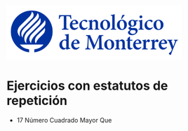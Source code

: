 ![Tec de Monterrey](images/logotecmty.png)
# Ejercicios con estatutos de repetición

- 17 Número Cuadrado Mayor Que

